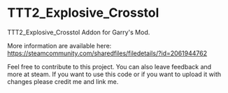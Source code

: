 # TTT2_Explosive_Crosstol

TTT2_Explosive_Crosstol Addon for Garry's Mod.

More information are available here: 
https://steamcommunity.com/sharedfiles/filedetails/?id=2061944762

Feel free to contribute to this project. You can also leave feedback and more at steam. 
If you want to use this code or if you want to upload it with changes please credit me and link me.
